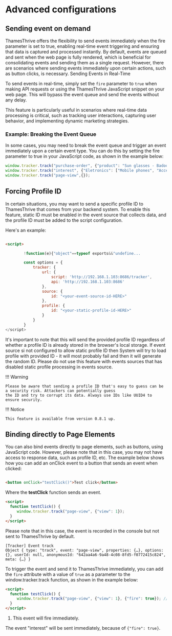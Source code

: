 # Advanced configurations

## Sending event on demand

ThamesThrive offers the flexibility to send events immediately when the fire parameter is set to true, enabling real-time
event triggering and ensuring that data is captured and processed instantly. By default, events are queued and sent when
the web page is fully rendered, which is beneficial for consolidating events and sending them as a single request.
However, there are scenarios where sending events immediately upon certain actions, such as button clicks, is necessary.
Sending Events in Real-Time

To send events in real-time, simply set the `fire` parameter to `true` when making API requests or using the ThamesThrive
JavaScript snippet on your web page. This will bypass the event queue and send the events without any delay.

This feature is particularly useful in scenarios where real-time data processing is critical, such as tracking user
interactions, capturing user behavior, and implementing dynamic marketing strategies. 

### Example: Breaking the Event Queue

In some cases, you may need to break the event queue and trigger an event immediately upon a certain event type. 
You can do this by setting the fire parameter to true in your JavaScript code, as shown in the example
below:

```javascript title="Example where we break the event queue" linenums="1"
window.tracker.track("purchase-order", {"product": "Sun glasses - Badoo", "price": 13.45})
window.tracker.track("interest", {"Eletronics": ["Mobile phones", "Accessories"]}, {"fire": true}) //(1)
window.tracker.track("page-view",{});
```

## Forcing Profile ID

In certain situations, you may want to send a specific profile ID to ThamesThrive that comes from your backend system. To
enable this feature, static ID must be enabled in the event source that collects data, and the profile ID must be added
to the script configuration.

Here's an example:

```html title="Example" linenums="1" hl_lines="15-17"

<script>

        !function(e){"object"==typeof exports&&"undefine...  

        const options = {
            tracker: {
                url: {
                    script: 'http://192.168.1.103:8686/tracker', 
                    api: 'http://192.168.1.103:8686'
                },
                source: {
                    id: "<your-event-source-id-HERE>" 
                },
                profile: {
                    id: "<your-static-profile-id-HERE>" 
                }
            }
        }
</script>
```

It's important to note that this will send the provided profile ID regardless of whether a profile ID is already stored
in the browser's local storage. If event source si not configured to allow static profile ID then System will try
to load profile with provided ID - it will most probably fail and then it will generate the random ID. Please do
not use this feature with events sources that has disabled static profile processing in events source. 

!!! Warning

    Please be aware that sending a profile ID that's easy to guess can be a security risk. Attackers can potentially guess
    the ID and try to corrupt its data. Always use IDs like UUID4 to ensure security.

!!! Notice

    This feature is available from version 0.8.1 up.

## Binding directly to Page Elements

You can also bind events directly to page elements, such as buttons, using JavaScript code. However, please note that in
this case, you may not have access to response data, such as profile ID, etc. The example below shows how you can add an
onClick event to a button that sends an event when clicked:

```html

<button onClick="testClick()">Test click</button>
```

Where the **testClick** function sends an event.

```html title="Example" linenums="1"
<script>
  function testClick() {
     window.tracker.track("page-view", {"view": 1});
  }
</script>
```

Please note that in this case, the event is recorded in the console but not sent to ThamesThrive by default. 

```
[Tracker] Event track 
Object { type: "track", event: "page-view", properties: {…}, options: {}, userId: null, anonymousId: "642aa4a6-9a48-4c08-8fd5-f0772415c824", meta: {…} }
```

To trigger the event and send it to ThamesThrive immediately, you can add the `fire` attribute with a value of `true` as a
parameter to the window.tracker.track function, as shown in the example below:

```html title="Example" linenums="1"
<script>
  function testClick() {
     window.tracker.track("page-view", {"view": 1}, {"fire": true}); // (1)
  }
</script>
```

1. This event will fire immediately.

The event "interest" will be sent immediately, because of `{"fire": true}`.

